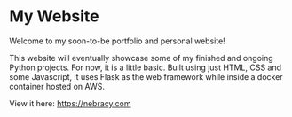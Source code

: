 # My Website
Welcome to my soon-to-be portfolio and personal website!

This website will eventually showcase some of my finished and ongoing Python projects.
For now, it is a little basic. Built using just HTML, CSS and some Javascript, it uses Flask as the web framework while inside a docker container hosted on AWS.

View it here: https://nebracy.com
